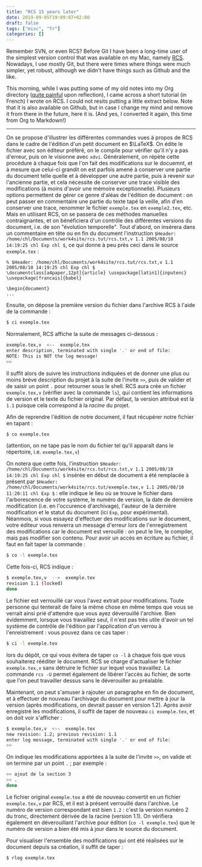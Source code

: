 ```yaml
---
title: "RCS 15 years later"
date: 2019-09-05T19:09:07+02:00
draft: false
tags: ["misc", "fr"]
categories: []
---
```


Remember SVN, or even RCS? Before Git I have been a long-time user of the simplest version control that was available on my Mac, namely [RCS](https://en.m.wikipedia.org/wiki/Revision_Control_System). Nowadays, I use mostly Git, but there were times where things were much simpler, yet robust, although we didn't have things such as Github and the like.

<!--more-->

This morning, while I was putting some of my old notes into my Org directory ([quite painful](/micro/2019-09-05-15-37-38) upon reflection), I came across a short tutorial (in French) I wrote on RCS. I could not resits putting a little extract below. Note that it is also available on Github, but in case I change my mind and remove it from there in the future, here it is. (And yes, I converted it again, this time from Org to Markdown!)

---

On se propose d'illustrer les différentes commandes vues à propos de RCS dans le cadre de l'édition d'un petit document en $\LaTeX$. On édite le fichier avec son éditeur préféré, on le compile pour vérifier qu'il n'y a pas d'erreur, puis on le visionne avec `xdvi`. Généralement, on répète cette procédure à chaque fois que l'on fait des modifications sur le docuemnt, et à mesure que celui-ci grandit on est parfois amené à conserver une partie du document telle quelle et à développer une autre partie, puis à revenir sur l'ancienne partie, et cela nécessite de conserver une trace visible des modifications (à moins d'avoir une mémoire exceptionnelle). Plusieurs options permettent de gérer ce genre d'aléas de l'édition de document : on peut passer en commentaire une partie du texte tapé la veille, afin d'en conserver une trace, renommer le fichier `exemple.tex` en `exemple2.tex`, etc. Mais en utilisant RCS, on se passera de ces méthodes manuelles contraignantes, et on bénéficiera d'un contrôle des différentes versions du document, i.e. de son "évolution temporelle". Tout d'abord, on insérera dans un commentaire en tête ou en fin du document l'instruction `$Header: /home/chl/Documents/work4site/rcs.tut/rcs.txt,v 1.1 2005/08/10 14:19:25 chl Exp chl $`, ce qui donne à peu près ceci dans le source `exemple.tex` :

    % $Header: /home/chl/Documents/work4site/rcs.tut/rcs.txt,v 1.1 2005/08/10 14:19:25 chl Exp chl $
    \documentclass[a4paper,12pt]{article} \usepackage[latin1]{inputenc}
    \usepackage[francais]{babel}

    \begin{document}
    ...

Ensuite, on dépose la première version du fichier dans l'archive RCS à l'aide de la commande :

```bash
$ ci exemple.tex
```

Normalement, RCS affiche la suite de messages ci-dessous :

```bash
exemple.tex,v  <--  exemple.tex
enter description, terminated with single '.' or end of file:
NOTE: This is NOT the log message!
>>
```

Il suffit alors de suivre les instructions indiquées et de donner une plus ou moins brève description du projet à la suite de l'invite `>>`, puis de valider et de saisir un point `.` pour retourner sous le shell. RCS aura crée un fichier `exemple.tex,v` (vérifier avec la commande `ls`), qui contient les informations de version et le texte du fichier original. Par défaut, la version attribué est la `1.1` puisque cela correspond à la _racine_ du projet.

Afin de reprendre l'édition de notre document, il faut récupérer notre fichier en tapant :

```bash
$ co exemple.tex
```

(attention, on ne tape pas le nom du fichier tel qu'il apparaît dans le répertoire, i.e. `exemple.tex,v`)

On notera que cette fois, l'instruction `$Header: /home/chl/Documents/work4site/rcs.tut/rcs.txt,v 1.1 2005/08/10 14:19:25 chl Exp chl $` insérée en début de document a été remplacée à présent par `$Header: /home/chl/Documents/work4site/rcs.tut/exemple.tex,v 1.1 2005/08/10 11:20:11 chl Exp $` : elle indique le lieu où se trouve le fichier dans l'arborescence de votre système, le numéro de version, la date de dernière modification (i.e. en l'occurence d'archivage), l'auteur de la dernière modification et le statut du document (ici `Exp`, pour expérimental). Néanmois, si vous essayez d'effectuer des modifications sur le document, votre éditeur vous renverra un message d'erreur lors de l'enregistrement des modifications car le document est verouillé : on peut le lire, le compiler, mais pas modifier son contenu. Pour avoir un accès en écriture au fichier, il faut en fait taper la commande :

```bash
$ co -l exemple.tex
```

Cette fois-ci, RCS indique :

```bash
$ exemple.tex,v  -->  exemple.tex
revision 1.1 (locked)
done
```

Le fichier est verrouillé car vous l'avez extrait pour modifications. Toute personne qui tenterait de faire la même chose en même temps que vous se verrait ainsi prié d'attendre que vous ayez déverouillé l'archive. Bien évidemment, lorsque vous travaillez seul, il n'est pas très utile d'avoir un tel système de contrôle de l'édition par l'application d'un verrou à l'enreistrement : vous pouvez dans ce cas taper :

```bash
$ ci -l exemple.tex
```

lors du dépôt, ce qui vous évitera de taper `co -l` à chaque fois que vous souhaiterez rééditer le document. RCS se charge d'actualiser le fichier `exemple.tex,v` sans détruire le fichier sur lequel vous travaillez. La commande `rcs -U` permet également de libérer l'accès au fichier, de sorte que l'on peut travailler dessus sans le déverouiller au préalable.

Maintenant, on peut s'amuser à rajouter un paragraphe en fin de document, et à effectuer de nouveau l'archivage du document pour mettre à jour la version (après modifications, on devrait passer en version 1.2). Après avoir enregistré les modifications, il suffit de taper de nouveau `ci exemple.tex`, et on doit voir s'afficher :

```bash
$ exemple.tex,v  <--  exemple.tex
new revision: 1.2; previous revision: 1.1
enter log message, terminated with single '.' or end of file:
>>
```

On indique les modifications apportées à la suite de l'invite `>>`, on valide et on termine par un point `.` ; par exemple :

```bash
>> ajout de la section 3
>> .
done
```

Le fichier original `exemple.tex` a été de nouveau convertit en un fichier `exemple.tex,v` par RCS, et il est à présent verrouillé dans l'archive. Le numéro de version correspondant est bien `1.2` : c'est la version numéro 2 du tronc, directement dérivée de la racine (version 1.1). On vérifiera également en déverouillant l'archive pour édition (`co -l exemple.tex`) que le numéro de version a bien été mis à jour dans le source du document.

Pour visualiser l'ensemble des modifications qui ont été réalisées sur le document depuis sa création, il suffit de taper :

```bash
$ rlog exemple.tex
```
